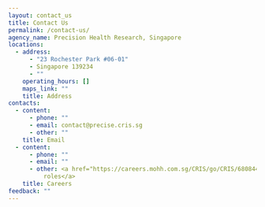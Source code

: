 ```yaml
---
layout: contact_us
title: Contact Us
permalink: /contact-us/
agency_name: Precision Health Research, Singapore
locations:
  - address:
      - "23 Rochester Park #06-01"
      - Singapore 139234
      - ""
    operating_hours: []
    maps_link: ""
    title: Address
contacts:
  - content:
      - phone: ""
      - email: contact@precise.cris.sg
      - other: ""
    title: Email
  - content:
      - phone: ""
      - email: ""
      - other: <a href="https://careers.mohh.com.sg/CRIS/go/CRIS/680844/">View available
          roles</a>
    title: Careers
feedback: ""
---
```

